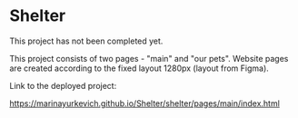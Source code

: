 # Shelter
This project has not been completed yet.

This project consists of two pages - "main" and "our pets". 
Website pages are created according to the fixed layout 1280px (layout from Figma).

Link to the deployed project:

https://marinayurkevich.github.io/Shelter/shelter/pages/main/index.html
